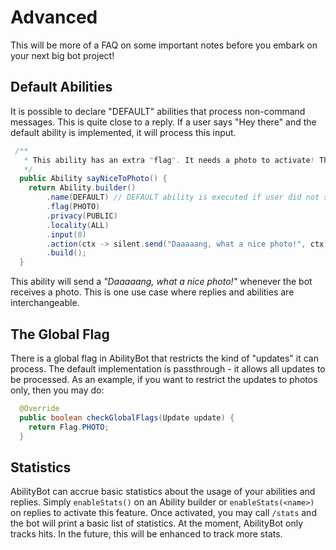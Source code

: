 # Advanced
This will be more of a FAQ on some important notes before you embark on your next big bot project!

## Default Abilities

It is possible to declare "DEFAULT" abilities that process non-command messages. This is quite close to a reply. If a user says "Hey there" and the default ability is implemented, it will process this input.
```java
 /**
   * This ability has an extra "flag". It needs a photo to activate! This feature is activated by default if there is no /command given.
   */
  public Ability sayNiceToPhoto() {
    return Ability.builder()
        .name(DEFAULT) // DEFAULT ability is executed if user did not specify a command -> Bot needs to have access to messages (check FatherBot)
        .flag(PHOTO)
        .privacy(PUBLIC)
        .locality(ALL)
        .input(0)
        .action(ctx -> silent.send("Daaaaang, what a nice photo!", ctx.chatId()))
        .build();
  }
```

This ability will send a *"Daaaaang, what a nice photo!"* whenever the bot receives a photo. This is one use case where replies and abilities are interchangeable.

## The Global Flag
There is a global flag in AbilityBot that restricts the kind of "updates" it can process. The default implementation is passthrough - it allows all updates to be processed.
As an example, if you want to restrict the updates to photos only, then you may do:

```java
  @Override
  public boolean checkGlobalFlags(Update update) {
    return Flag.PHOTO;
  }
```

## Statistics
AbilityBot can accrue basic statistics about the usage of your abilities and replies. Simply `enableStats()` on an Ability builder or `enableStats(<name>)` on replies to activate this feature. Once activated, you may call `/stats` and the bot will print a basic list of statistics. At the moment, AbilityBot only tracks hits. In the future, this will be enhanced to track more stats.